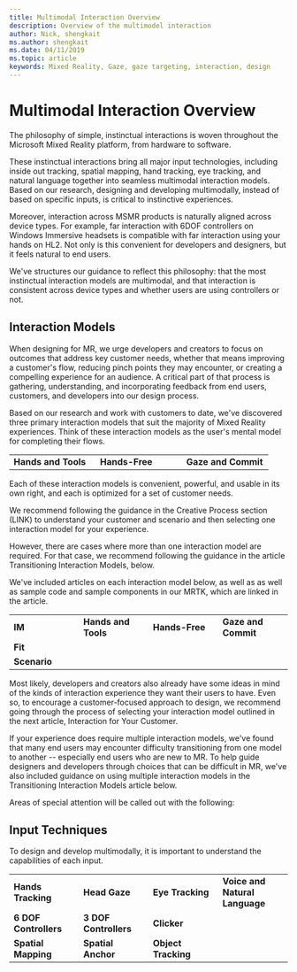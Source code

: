 ```yaml
---
title: Multimodal Interaction Overview
description: Overview of the multimodel interaction
author: Nick, shengkait
ms.author: shengkait
ms.date: 04/11/2019
ms.topic: article
keywords: Mixed Reality, Gaze, gaze targeting, interaction, design
---
```


# Multimodal Interaction Overview
The philosophy of simple, instinctual interactions is woven throughout the Microsoft Mixed Reality platform, from hardware to software. 

These instinctual interactions bring all major input technologies, including inside out tracking, spatial mapping, hand tracking, eye tracking, and natural language together into seamless multimodal interaction models.  Based on our research, designing and developing multimodally, instead of based on specific inputs, is critical to instinctive experiences. 

Moreover, interaction across MSMR products is naturally aligned across device types.  For example, far interaction with 6DOF controllers on Windows Immersive headsets is compatible with far interaction using your hands on HL2.  Not only is this convenient for developers and designers, but it feels natural to end users. 

We've structures our guidance to reflect this philosophy: that the most instinctual interaction models are multimodal, and that interaction is consistent across device types and whether users are using controllers or not.

## Interaction Models
When designing for MR, we urge developers and creators to focus on outcomes that address key customer needs, whether that means improving a customer's flow, reducing pinch points they may encounter, or creating a compelling experience for an audience.  A critical part of that process is gathering, understanding, and incorporating feedback from end users, customers, and developers into our design process.

Based on our research and work with customers to date, we've discovered three primary interaction models that suit the majority of Mixed Reality experiences.  Think of these interaction models as the user's mental model for completing their flows. 

<table>
    <colgroup>
    <col width="33%" />
    <col width="33%" />
    <col width="33%" />
    </colgroup>
    <tr>
        <td><strong>Hands and Tools</strong></td>
        <td><strong>Hands-Free</strong></td>
        <td><strong>Gaze and Commit</strong></td>
    </tr> 
</table>

Each of these interaction models is convenient, powerful, and usable in its own right, and each is optimized for a set of customer needs. 

We recommend following the guidance in the Creative Process section (LINK) to understand your customer and scenario and then selecting one interaction model for your experience. 

However, there are cases where more than one interaction model are required.  For that case, we recommend following the guidance in the article Transitioning Interaction Models, below.

We've included articles on each interaction model below, as well as as well as sample code and sample components in our MRTK, which are linked in the article. 

<table>
    <colgroup>
    <col width="25%" />
    <col width="25%" />
    <col width="25%" />
    <col width="25%" />
    </colgroup>
    <tr>
        <td><strong>IM</strong></td>
        <td><strong>Hands and Tools</strong></td>
        <td><strong>Hands-Free</strong></td>
        <td><strong>Gaze and Commit</strong></td>
    </tr>
    <tr>
        <td><strong>Fit</strong></td>
        <td><strong></strong></td>
        <td><strong></strong></td>
        <td><strong></strong></td>
    </tr>
    <tr>
        <td><strong>Scenario</strong></td>
        <td><strong></strong></td>
        <td><strong></strong></td>
        <td><strong></strong></td>
    </tr>
</table>


Most likely, developers and creators also already have some ideas in mind of the kinds of interaction experience they want their users to have. Even so, to encourage a customer-focused approach to design, we recommend going through the process of selecting your interaction model outlined in the next article, Interaction for Your Customer.

If your experience does require multiple interaction models, we've found that many end users may encounter difficulty transitioning from one model to another -- especially end users who are new to MR.  To help guide designers and developers through choices that can be difficult in MR, we've also included guidance on using multiple interaction models in the Transitioning Interaction Models article below. 

Areas of special attention will be called out with the following:

## Input Techniques
To design and develop multimodally, it is important to understand the capabilities of each input.
<table>
    <colgroup>
    <col width="25%" />
    <col width="25%" />
    <col width="25%" />
    <col width="25%" />
    </colgroup>
    <tr>
        <td><strong>Hands Tracking</strong></td>
        <td><strong>Head Gaze</strong></td>
        <td><strong>Eye Tracking</strong></td>
        <td><strong>Voice and Natural Language</strong></td>
    </tr>
    <tr>
        <td><strong>6 DOF Controllers</strong></td>
        <td><strong>3 DOF Controllers</strong></td>
        <td><strong>Clicker</strong></td>
    </tr>
    <tr>
        <td><strong>Spatial Mapping</strong></td>
        <td><strong>Spatial Anchor</strong></td>
        <td><strong>Object Tracking</strong></td>
    </tr>
</table>
